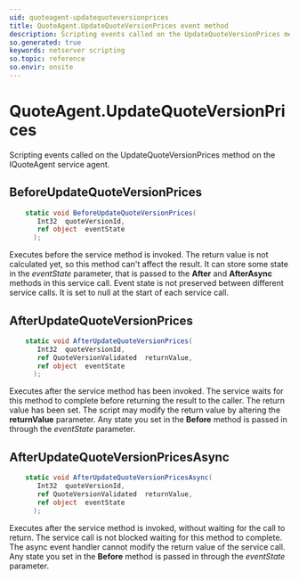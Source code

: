```yaml
---
uid: quoteagent-updatequoteversionprices
title: QuoteAgent.UpdateQuoteVersionPrices event method
description: Scripting events called on the UpdateQuoteVersionPrices method on the QuoteAgent service agent.
so.generated: true
keywords: netserver scripting
so.topic: reference
so.envir: onsite
---
```

# QuoteAgent.UpdateQuoteVersionPrices

Scripting events called on the <see cref='M:IQuoteAgent.UpdateQuoteVersionPrices'>UpdateQuoteVersionPrices</see> method on the <see cref='IQuoteAgent'>IQuoteAgent</see>  service agent.

## BeforeUpdateQuoteVersionPrices
```cs
    static void BeforeUpdateQuoteVersionPrices(
       Int32  quoteVersionId,
       ref object  eventState
      );
```
Executes before the service method is invoked.
The return value is not calculated yet, so this method can't affect the result.
It can store some state in the *eventState* parameter, that is passed to the **After** and **AfterAsync** methods in this service call.
Event state is not preserved between different service calls. It is set to null at the start of each service call.
## AfterUpdateQuoteVersionPrices
```cs
    static void AfterUpdateQuoteVersionPrices(
       Int32  quoteVersionId,
       ref QuoteVersionValidated  returnValue,
       ref object  eventState
      );
```
Executes after the service method has been invoked. The service waits for this method to complete before returning the result to the caller.
The return value has been set. The script may modify the return value by altering the **returnValue** parameter.
Any state you set in the **Before** method is passed in through the *eventState* parameter.
## AfterUpdateQuoteVersionPricesAsync
```cs
    static void AfterUpdateQuoteVersionPricesAsync(
       Int32  quoteVersionId,
       ref QuoteVersionValidated  returnValue,
       ref object  eventState
      );
```
Executes after the service method is invoked, without waiting for the call to return.
The service call is not blocked waiting for this method to complete.
The async event handler cannot modify the return value of the service call.
Any state you set in the **Before** method is passed in through the *eventState* parameter.


